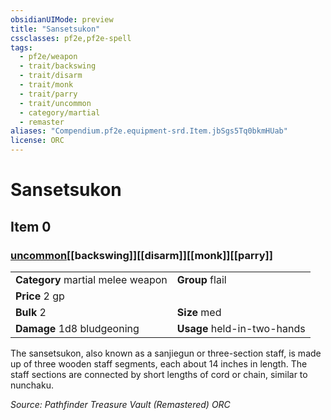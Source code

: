 ```yaml
---
obsidianUIMode: preview
title: "Sansetsukon"
cssclasses: pf2e,pf2e-spell
tags:
  - pf2e/weapon
  - trait/backswing
  - trait/disarm
  - trait/monk
  - trait/parry
  - trait/uncommon
  - category/martial
  - remaster
aliases: "Compendium.pf2e.equipment-srd.Item.jbSgs5Tq0bkmHUab"
license: ORC
---
```

# Sansetsukon
## Item 0
### [uncommon](uncommon "Uncommon Rarity Trait")[[backswing]][[disarm]][[monk]][[parry]]

|  |  |
| -- | -- |
| **Category** martial melee weapon | **Group** flail |
| **Price** 2 gp |  |
| **Bulk** 2 | **Size** med |
| **Damage** 1d8 bludgeoning  | **Usage** held-in-two-hands |



The sansetsukon, also known as a sanjiegun or three-section staff, is made up of three wooden staff segments, each about 14 inches in length. The staff sections are connected by short lengths of cord or chain, similar to nunchaku.

*Source: Pathfinder Treasure Vault (Remastered)*
*ORC*